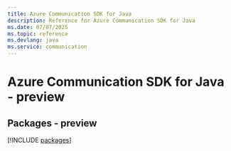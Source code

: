 ```yaml
---
title: Azure Communication SDK for Java
description: Reference for Azure Communication SDK for Java
ms.date: 07/07/2025
ms.topic: reference
ms.devlang: java
ms.service: communication
---
```

# Azure Communication SDK for Java - preview
## Packages - preview
[!INCLUDE [packages](communication-index.md)]